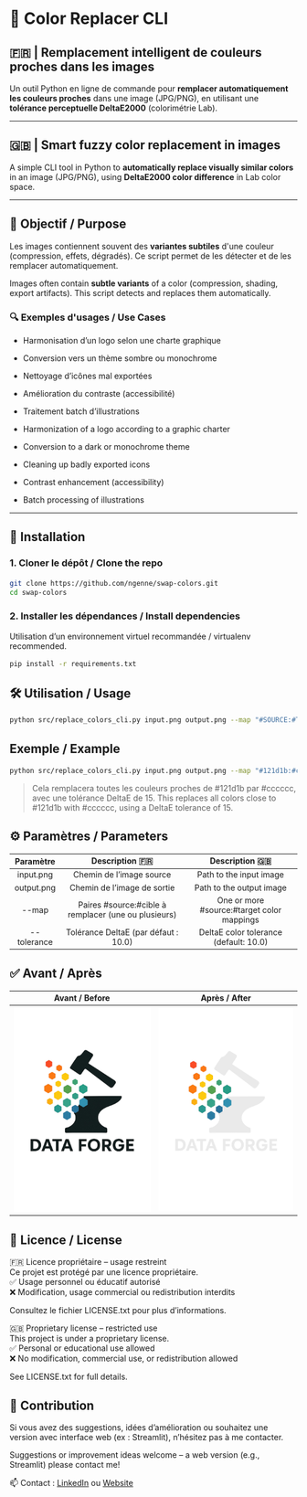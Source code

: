 # 🎨 Color Replacer CLI

## 🇫🇷 | Remplacement intelligent de couleurs proches dans les images

Un outil Python en ligne de commande pour **remplacer automatiquement les couleurs proches** dans une image (JPG/PNG), en utilisant une **tolérance perceptuelle DeltaE2000** (colorimétrie Lab).

---

## 🇬🇧 | Smart fuzzy color replacement in images

A simple CLI tool in Python to **automatically replace visually similar colors** in an image (JPG/PNG), using **DeltaE2000 color difference** in Lab color space.

---

## 🧠 Objectif / Purpose

Les images contiennent souvent des **variantes subtiles** d'une couleur (compression, effets, dégradés). Ce script permet de les détecter et de les remplacer automatiquement.

Images often contain **subtle variants** of a color (compression, shading, export artifacts). This script detects and replaces them automatically.

### 🔍 Exemples d'usages / Use Cases
- Harmonisation d’un logo selon une charte graphique  
- Conversion vers un thème sombre ou monochrome  
- Nettoyage d’icônes mal exportées  
- Amélioration du contraste (accessibilité)  
- Traitement batch d’illustrations

- Harmonization of a logo according to a graphic charter
- Conversion to a dark or monochrome theme
- Cleaning up badly exported icons
- Contrast enhancement (accessibility)
- Batch processing of illustrations

---

## 🚀 Installation

### 1. Cloner le dépôt / Clone the repo

```bash
git clone https://github.com/ngenne/swap-colors.git
cd swap-colors
```

### 2. Installer les dépendances / Install dependencies

Utilisation d’un environnement virtuel recommandée / virtualenv recommended.

```bash
pip install -r requirements.txt
```

## 🛠️ Utilisation / Usage

```bash
python src/replace_colors_cli.py input.png output.png --map "#SOURCE:#TARGET" [--map "#SOURCE2:#TARGET2" ...] --tolerance 25
```

## Exemple / Example

```bash
python src/replace_colors_cli.py input.png output.png --map "#121d1b:#cccccc" --tolerance 15
```

> Cela remplacera toutes les couleurs proches de #121d1b par #cccccc, avec une tolérance DeltaE de 15.
> This replaces all colors close to #121d1b with #cccccc, using a DeltaE tolerance of 15.

## ⚙️ Paramètres / Parameters
|	Paramètre	|	Description 🇫🇷	|	Description 🇬🇧	|
|	:---:        	|	    :---:     	|	         :---:	|
|	input.png	|	Chemin de l’image source	|	Path to the input image	|
|	output.png	|	Chemin de l’image de sortie	|	Path to the output image	|
|	--map	|	Paires #source:#cible à remplacer (une ou plusieurs)	|	One or more #source:#target color mappings	|
|	--tolerance	|	Tolérance DeltaE (par défaut : 10.0)	|	DeltaE color tolerance (default: 10.0)	|

## ✅ Avant / Après
| Avant / Before                    | Après / After                    |
| --------------------------------- | -------------------------------- |
| ![Avant](img/input.png) | ![Après](img/output.png) |

## 📝 Licence / License
🇫🇷 Licence propriétaire – usage restreint<br/>
Ce projet est protégé par une licence propriétaire.<br/>
✅ Usage personnel ou éducatif autorisé<br/>
❌ Modification, usage commercial ou redistribution interdits<br/>

Consultez le fichier LICENSE.txt pour plus d’informations.

🇬🇧 Proprietary license – restricted use<br/>
This project is under a proprietary license.<br/>
✅ Personal or educational use allowed<br/>
❌ No modification, commercial use, or redistribution allowed<br/>

See LICENSE.txt for full details.

## 🤝 Contribution
Si vous avez des suggestions, idées d’amélioration ou souhaitez une version avec interface web (ex : Streamlit), n’hésitez pas à me contacter.

Suggestions or improvement ideas welcome – a web version (e.g., Streamlit) please contact me!

📫 Contact : [LinkedIn](https://www.linkedin.com/in/nielsgenne/) ou [Website](https://data-forge.fr/)
